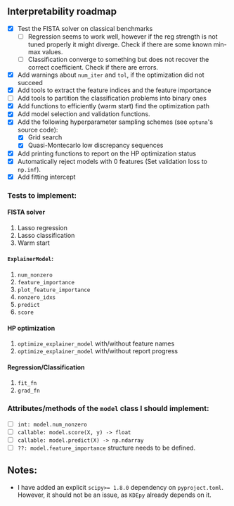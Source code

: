 ## Interpretability roadmap

- [x] Test the FISTA solver on classical benchmarks
    - [ ] Regression seems to work well, however if the reg strength is not tuned properly it might diverge. Check if there are some known min-max values.
    - [ ] Classification converge to something but does not recover the correct coefficient. Check if there are errors.
- [x] Add warnings about `num_iter` and `tol`, if the optimization did not succeed
- [x] Add tools to extract the feature indices and the feature importance
- [ ] Add tools to partition the classification problems into binary ones
- [x] Add functions to efficiently (warm start) find the optimization path
- [x] Add model selection and validation functions.
- [x] Add the following hyperparameter sampling schemes (see `optuna`'s source code):
    - [x] Grid search
    - [x] Quasi-Montecarlo low discrepancy sequences
- [x] Add printing functions to report on the HP optimization status
- [x] Automatically reject models with 0 features (Set validation loss to `np.inf`).
- [x] Add fitting intercept
### Tests to implement:

#### FISTA solver
1. Lasso regression
2. Lasso classification
3. Warm start
#### `ExplainerModel`:
1. `num_nonzero`
2. `feature_importance`
3. `plot_feature_importance`
4. `nonzero_idxs`
5. `predict`
6. `score`
#### HP optimization
1. `optimize_explainer_model` with/without feature names
2. `optimize_explainer_model` with/without report progress

#### Regression/Classification
1. `fit_fn`
2. `grad_fn`

### Attributes/methods of the `model` class I should implement:
- [ ] `int: model.num_nonzero`
- [ ] `callable: model.score(X, y) -> float`
- [ ] `callable: model.predict(X) -> np.ndarray`
- [ ] `??: model.feature_importance` structure needs to be defined.

## Notes:
- I have added an explicit `scipy>= 1.8.0` dependency on `pyproject.toml`. However, it should not be an issue, as `KDEpy` already depends on it.